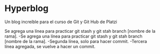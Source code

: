 # Hyperblog
Un blog increíble para el curso de Git y Git Hub de Platzi

Se agrega una línea para practicar git stash y git stah branch [nombre de la rama].
-Se agrega una línea para practicar git stash y git stah branch [nombre de la rama].
-Segunda línea, solo para hacer commit.
-Tercera línea agregada, se vuelve a hacer un commit.